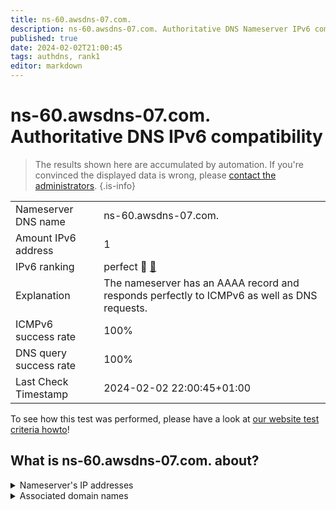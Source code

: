```yaml
---
title: ns-60.awsdns-07.com.
description: ns-60.awsdns-07.com. Authoritative DNS Nameserver IPv6 compatibility
published: true
date: 2024-02-02T21:00:45
tags: authdns, rank1
editor: markdown
---
```


# ns-60.awsdns-07.com. Authoritative DNS IPv6 compatibility

> The results shown here are accumulated by automation. If you're convinced the displayed data is wrong, please [contact the administrators](/howto/chat). 
{.is-info}




|   |   |
| - | - |
| Nameserver DNS name | ns-60.awsdns-07.com.
| Amount IPv6 address | 1
| IPv6 ranking | perfect :1st_place_medal: [🔗](/howto/ranking) |
| Explanation | The nameserver has an AAAA record and responds perfectly to ICMPv6 as well as DNS requests. |
| ICMPv6 success rate | 100%|
| DNS query success rate | 100% |
| Last Check Timestamp | 2024-02-02 22:00:45+01:00 |

To see how this test was performed, please have a look at [our website test criteria howto](/howto/testcriteria/authdns)!


## What is ns-60.awsdns-07.com. about?




<details>
<summary>Nameserver's IP addresses</summary>

2600:9000:5300:3c00::1

</details>



<details>
<summary>Associated domain names</summary>

babbel.com

</details>

